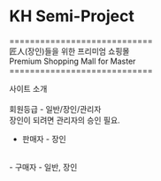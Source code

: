 # KH Semi-Project
============================<br>
匠人(장인)들을 위한 프리미엄 쇼핑몰<br>
Premium Shopping Mall for Master<br>
============================<br>

사이트 소개
<br><br>
회원등급 - 일반/장인/관리자
<br>
장인이 되려면 관리자의 승인 필요.
<br>
 - 판매자 - 장인 
<br>
 - 구매자 - 일반, 장인

